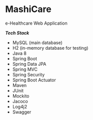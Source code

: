 # MashiCare
e-Healthcare Web Application

***Tech Stack***

- MySQL (main database)
- H2 (in-memory database for testing)
- Java 8
- Spring Boot
- Spring Data JPA
- Spring MVC
- Spring Security
- Spring Boot Actuator
- Maven
- JUnit
- Mockito
- Jacoco
- Log4j2
- Swagger
